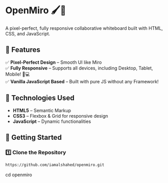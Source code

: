 # OpenMiro 🖌️🎨
A pixel-perfect, fully responsive collaborative whiteboard built with HTML, CSS, and JavaScript.

## 🎯 Features 
✅ **Pixel-Perfect Design** – Smooth UI like Miro <br>
✅ **Fully Responsive** – Supports all devices, including Desktop, Tablet, Mobile! 📱💻 <br>
✅ **Vanilla JavaScript Based** – Built with pure JS without any Framework! <br>

## 🎨 Technologies Used
- **HTML5** – Semantic Markup <br>
- **CSS3** – Flexbox & Grid for responsive design <br>
- **JavaScript** – Dynamic functionalities

## 🚀 Getting Started
### 1️⃣ Clone the Repository
```sh
https://github.com/iamalshahed/openmiro.git
```
cd openmiro
